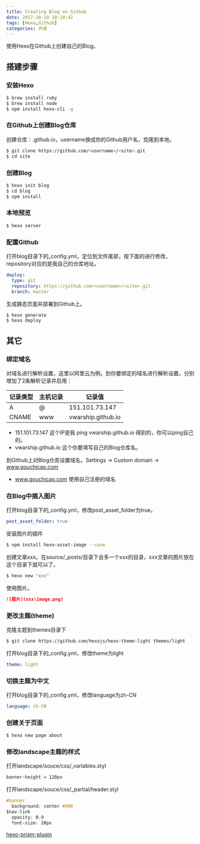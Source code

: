 ```yaml
---
title: Creating Blog on Github
date: 2017-10-10 10:10:42
tags: [Hexo,Github]
categories: 开发
---
```

使用Hexo在Github上创建自己的Blog。

## 搭建步骤

### 安装Hexo

``` bash
$ brew install ruby
$ brew install node
$ npm install hexo-cli -g
```

### 在Github上创建Blog仓库

创建仓库：<username>.github.io，username换成你的Github用户名，克隆到本地。

``` bash
$ git clone https://github.com/<username>/<site>.git
$ cd site
```

### 创建Blog

``` bash
$ hexo init blog
$ cd blog
$ npm install
```

### 本地预览
``` bash
$ hexo server
```

### 配置Github

打开blog目录下的_config.yml，定位到文件尾部，按下面的进行修改，repository对应的是我自己的仓库地址。

``` yml
deploy:
  type: git
  repository: https://github.com/<username>/<site>.git
  branch: master
```

生成静态页面并部署到Github上。

``` bash
$ hexo generate
$ hexo deploy
```

## 其它

### 绑定域名

对域名进行解析设置，这里以阿里云为例。到你要绑定的域名进行解析设置。分别增加了2条解析记录并启用：

记录类型|主机记录|记录值
-|-|-
A | @ | 151.101.73.147
CNAME | www | vwarship.github.io

* 151.101.73.147 这个IP是我 ping vwarship.github.io 得到的，你可以ping自己的。
* vwarship.github.io 这个你要填写自己的Blog仓库名。

到Github上对Blog仓库设置域名。Settings -> Custom domain -> www.gouchicao.com
* www.gouchicao.com 使用自己注册的域名

### 在Blog中插入图片

打开blog目录下的_config.yml，修改post_asset_folder为true。

``` yml
post_asset_folder: true
```

安装图片的插件

``` bash
$ npm install hexo-asset-image --save
```

创建文章xxx。在source/_posts/目录下会多一个xxx的目录，xxx文章的图片放在这个目录下就可以了。

``` bash
$ hexo new "xxx"
```

使用图片。

``` md
![图片](xxx\image.png)
```

### 更改主题(theme)

克隆主题到themes目录下

``` bash
$ git clone https://github.com/hexojs/hexo-theme-light themes/light
```

打开blog目录下的_config.yml，修改theme为light

``` yml
theme: light
```

### 切换主题为中文

打开blog目录下的_config.yml，修改language为zh-CN
``` yml
language: zh-CN
```

### 创建关于页面

``` bash
$ hexo new page about
```

### 修改landscape主题的样式

打开landscape/souce/css/_variables.styl

```css
banner-height = 120px
```

打开landscape/souce/css/_partial/header.styl

```css
#banner
  background: center #000
$nav-link
  opacity: 0.9
  font-size: 20px
```

[hexo-prism-plugin](https://github.com/ele828/hexo-prism-plugin)
